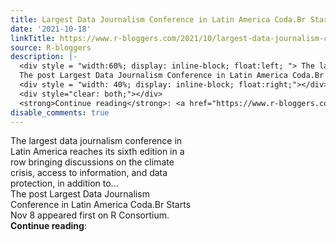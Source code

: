 ```yaml
---
title: Largest Data Journalism Conference in Latin America Coda.Br Starts Nov 8
date: '2021-10-18'
linkTitle: https://www.r-bloggers.com/2021/10/largest-data-journalism-conference-in-latin-america-coda-br-starts-nov-8/
source: R-bloggers
description: |-
  <div style = "width:60%; display: inline-block; float:left; "> The largest data journalism conference in Latin America reaches its sixth edition in a row bringing discussions on the climate crisis, access to information, and data protection, in addition to...<br />
  The post Largest Data Journalism Conference in Latin America Coda.Br Starts Nov 8 appeared first on R Consortium.</div>
  <div style = "width: 40%; display: inline-block; float:right;"></div>
  <div style="clear: both;"></div>
  <strong>Continue reading</strong>: <a href="https://www.r-bloggers.com/2021/10/largest-data-journalism-conference- ...
disable_comments: true
---
```

<div style = "width:60%; display: inline-block; float:left; "> The largest data journalism conference in Latin America reaches its sixth edition in a row bringing discussions on the climate crisis, access to information, and data protection, in addition to...<br />
The post Largest Data Journalism Conference in Latin America Coda.Br Starts Nov 8 appeared first on R Consortium.</div>
<div style = "width: 40%; display: inline-block; float:right;"></div>
<div style="clear: both;"></div>
<strong>Continue reading</strong>: <a href="https://www.r-bloggers.com/2021/10/largest-data-journalism-conference- ...